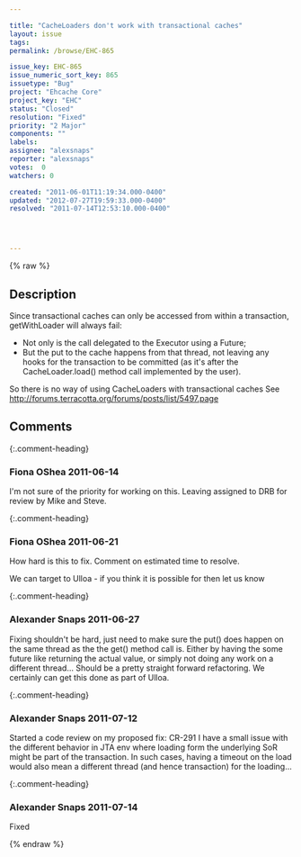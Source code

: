 ```yaml
---

title: "CacheLoaders don't work with transactional caches"
layout: issue
tags: 
permalink: /browse/EHC-865

issue_key: EHC-865
issue_numeric_sort_key: 865
issuetype: "Bug"
project: "Ehcache Core"
project_key: "EHC"
status: "Closed"
resolution: "Fixed"
priority: "2 Major"
components: ""
labels: 
assignee: "alexsnaps"
reporter: "alexsnaps"
votes:  0
watchers: 0

created: "2011-06-01T11:19:34.000-0400"
updated: "2012-07-27T19:59:33.000-0400"
resolved: "2011-07-14T12:53:10.000-0400"




---
```


{% raw %}

## Description

<div markdown="1" class="description">

Since transactional caches can only be accessed from within a transaction, getWithLoader will always fail:
 - Not only is the call delegated to the Executor using a Future;
 - But the put to the cache happens from that thread, not leaving any hooks for the transaction to be committed (as it's after the CacheLoader.load() method call implemented by the user).

So there is no way of using CacheLoaders with transactional caches
See http://forums.terracotta.org/forums/posts/list/5497.page

</div>

## Comments


{:.comment-heading}
### **Fiona OShea** <span class="date">2011-06-14</span>

<div markdown="1" class="comment">

I'm not sure of the priority for working on this. Leaving assigned to DRB for review by Mike and Steve.


</div>


{:.comment-heading}
### **Fiona OShea** <span class="date">2011-06-21</span>

<div markdown="1" class="comment">

How hard is this to fix. Comment on estimated time to resolve.

We can target to Ulloa - if you think it is possible for then let us know

</div>


{:.comment-heading}
### **Alexander Snaps** <span class="date">2011-06-27</span>

<div markdown="1" class="comment">

Fixing shouldn't be hard, just need to make sure the put() does happen on the same thread as the the get() method call is.
Either by having the some future like returning the actual value, or simply not doing any work on a different thread...
Should be a pretty straight forward refactoring. We certainly can get this done as part of Ulloa. 

</div>


{:.comment-heading}
### **Alexander Snaps** <span class="date">2011-07-12</span>

<div markdown="1" class="comment">

Started a code review on my proposed fix: CR-291
I have a small issue with the different behavior in JTA env where loading form the underlying SoR might be part of the transaction. In such cases, having a timeout on the load would also mean a different thread (and hence transaction) for the loading...

</div>


{:.comment-heading}
### **Alexander Snaps** <span class="date">2011-07-14</span>

<div markdown="1" class="comment">

Fixed

</div>



{% endraw %}
